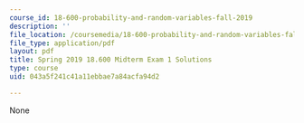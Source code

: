 ```yaml
---
course_id: 18-600-probability-and-random-variables-fall-2019
description: ''
file_location: /coursemedia/18-600-probability-and-random-variables-fall-2019/043a5f241c41a11ebbae7a84acfa94d2_MIT18_600F19_mid1_2019_soln.pdf
file_type: application/pdf
layout: pdf
title: Spring 2019 18.600 Midterm Exam 1 Solutions
type: course
uid: 043a5f241c41a11ebbae7a84acfa94d2

---
```

None